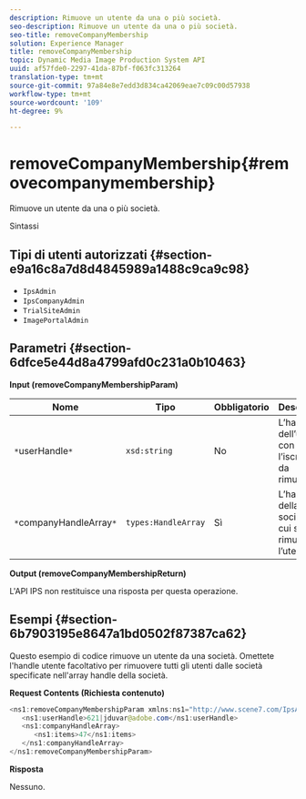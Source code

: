 ```yaml
---
description: Rimuove un utente da una o più società.
seo-description: Rimuove un utente da una o più società.
seo-title: removeCompanyMembership
solution: Experience Manager
title: removeCompanyMembership
topic: Dynamic Media Image Production System API
uuid: af57fde0-2297-41da-87bf-f063fc313264
translation-type: tm+mt
source-git-commit: 97a84e8e7edd3d834ca42069eae7c09c00d57938
workflow-type: tm+mt
source-wordcount: '109'
ht-degree: 9%

---
```



# removeCompanyMembership{#removecompanymembership}

Rimuove un utente da una o più società.

Sintassi

## Tipi di utenti autorizzati {#section-e9a16c8a7d8d4845989a1488c9ca9c98}

* `IpsAdmin`
* `IpsCompanyAdmin`
* `TrialSiteAdmin`
* `ImagePortalAdmin`

## Parametri {#section-6dfce5e44d8a4799afd0c231a0b10463}

**Input (removeCompanyMembershipParam)**

| Nome | Tipo | Obbligatorio | Descrizione |
|---|---|---|---|
| `*`userHandle`*` | `xsd:string` | No | L’handle dell’utente con l’iscrizione da rimuovere. |
| `*`companyHandleArray`*` | `types:HandleArray` | Sì | L’handle della società da cui si sta rimuovendo l’utente. |

**Output (removeCompanyMembershipReturn)**

L&#39;API IPS non restituisce una risposta per questa operazione.

## Esempi {#section-6b7903195e8647a1bd0502f87387ca62}

Questo esempio di codice rimuove un utente da una società. Omettete l&#39;handle utente facoltativo per rimuovere tutti gli utenti dalle società specificate nell&#39;array handle della società.

**Request Contents (Richiesta contenuto)**

```java
<ns1:removeCompanyMembershipParam xmlns:ns1="http://www.scene7.com/IpsApi/xsd">
   <ns1:userHandle>621|jduvar@adobe.com</ns1:userHandle>
   <ns1:companyHandleArray>
      <ns1:items>47</ns1:items>
   </ns1:companyHandleArray>
</ns1:removeCompanyMembershipParam>
```

**Risposta**

Nessuno.
